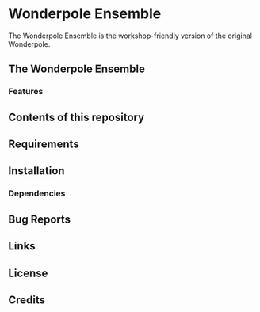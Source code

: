 # Wonderpole Ensemble

The Wonderpole Ensemble is the workshop-friendly version of the original
Wonderpole.

## The Wonderpole Ensemble 
### Features
## Contents of this repository
## Requirements
## Installation
### Dependencies
## Bug Reports
## Links
## License
## Credits
